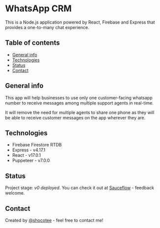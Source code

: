 # WhatsApp CRM
This is a Node.js application powered by React, Firebase and Express that provides a one-to-many chat experience.

## Table of contents
* [General info](#general-info)
* [Technologies](#technologies)
* [Status](#status)
* [Contact](#contact)

## General info
This app will help businesses to use only one customer-facing whatsapp number to receive messages among multiple support agents in real-time. 

It will remove the need for multiple agents to share one phone as they will be able to receive customer messages on the app wherever they are.


## Technologies
* Firebase Firestore RTDB
* Express - v4.17.1
* React - v17.0.1
* Puppeteer - v7.0.0


## Status
Project stage: _v0 deployed_. You can check it out at [Sauceflow](https://www.sauceflow.com) - feedback welcome.

## Contact
Created by [@shocotee](https://www.twitter.com/shocotee) - feel free to contact me!
